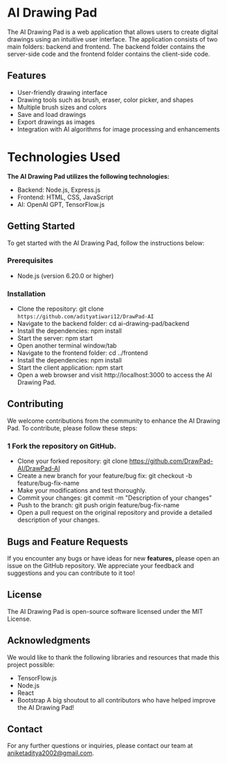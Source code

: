 # AI Drawing Pad
The AI Drawing Pad is a web application that allows users to create digital drawings using an intuitive user interface. The application consists of two main folders: backend and frontend. The backend folder contains the server-side code and the frontend folder contains the client-side code.

## Features
- User-friendly drawing interface
- Drawing tools such as brush, eraser, color picker, and shapes
- Multiple brush sizes and colors
- Save and load drawings
- Export drawings as images
- Integration with AI algorithms for image processing and enhancements
# Technologies Used
**The AI Drawing Pad utilizes the following technologies:**

- Backend: Node.js, Express.js
- Frontend: HTML, CSS, JavaScript
- AI: OpenAI GPT, TensorFlow.js
  
## Getting Started
To get started with the AI Drawing Pad, follow the instructions below:

### Prerequisites
- Node.js (version 6.20.0 or higher)
  
### Installation
- Clone the repository: git clone `https://github.com/adityatiwari12/DrawPad-AI`
- Navigate to the backend folder: cd ai-drawing-pad/backend
- Install the dependencies: npm install
- Start the server: npm start
- Open another terminal window/tab
- Navigate to the frontend folder: cd ../frontend
- Install the dependencies: npm install
- Start the client application: npm start
- Open a web browser and visit http://localhost:3000 to access the AI Drawing Pad.
## Contributing
We welcome contributions from the community to enhance the AI Drawing Pad. To contribute, please follow these steps:

### 1 Fork the repository on GitHub.
- Clone your forked repository: git clone https://github.com/DrawPad-AI/DrawPad-AI
- Create a new branch for your feature/bug fix: git checkout -b feature/bug-fix-name
- Make your modifications and test thoroughly.
- Commit your changes: git commit -m "Description of your changes"
- Push to the branch: git push origin feature/bug-fix-name
- Open a pull request on the original repository and provide a detailed description of your changes.
## Bugs and Feature Requests
If you encounter any bugs or have ideas for new **features,** please open an issue on the GitHub repository. We appreciate your feedback and suggestions and you can contribute to it too!

## License
The AI Drawing Pad is open-source software licensed under the MIT License.

## Acknowledgments
We would like to thank the following libraries and resources that made this project possible:

- TensorFlow.js
- Node.js
- React
- Bootstrap
A big shoutout to all contributors who have helped improve the AI Drawing Pad!

## Contact
For any further questions or inquiries, please contact our team at aniketaditya2002@gmail.com.
